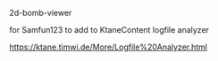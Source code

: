 2d-bomb-viewer

for Samfun123 to add to KtaneContent logfile analyzer

https://ktane.timwi.de/More/Logfile%20Analyzer.html

